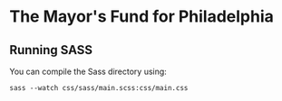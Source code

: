 The Mayor's Fund for Philadelphia
=================================

## Running SASS
You can compile the Sass directory using:

```
sass --watch css/sass/main.scss:css/main.css
```
